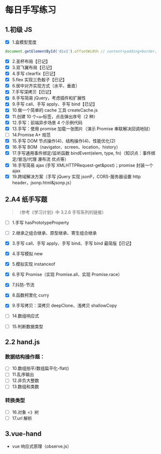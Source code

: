 # 每日手写练习

## 1.初级 JS

- [x] 1.盒模型宽度

```js
document.getElementById('div1').offsetWidth // content+padding+border，不包括margin
```

- [x] 2.圣杯布局【已记】
- [x] 3.双飞翼布局【已记】
- [x] 4.手写 clearfix【已记】
- [x] 5.flex 实现三色骰子【已记】
- [x] 6.居中对齐实现方式（水平、垂直）
- [x] 7.手写深拷贝【已记】
- [x] 8.手写简易 jQuery，考虑插件和扩展性
- [x] 9.手写 call、手写 apply、手写 bind【已记】
- [x] 10.做一个简单的 cache 工具 createCache.js
- [x] 11.创建 10 个`<a>`标签，点击弹出序号（2 种）
- [x] 12.手写：前端异步场景 4 个示例代码
- [x] 13.手写：使用 promise 加载一张图片（演示 Promise 串联解决回调地狱）
- [ ] 14.Promise A+ 规范
- [x] 15.手写 DOM 节点操作(4)、结构操作(4)、性能优化(2)
- [x] 16.手写 BOM（navigator、screen、location、history）
- [x] 17.手写通用事件绑定/监听函数 bindEvent(elem, type, fn)（知识点：事件绑定/冒泡/代理 瀑布流 优点等）
- [x] 18.手写简易 ajax (手写 XMLHTTPRequest-get&post)；promise 封装一个 ajax
- [x] 19.跨域解决方案（手写 jQuery 实现 jsonP，CORS-服务器设置 http header，jsonp.html&jsonp.js）

## 2.A4 纸手写题

> （参考《学习计划》中 3.2.6 手写系列的链接）

- [ ] 1.手写 hasPrototypeProperty
- [ ] 2.继承之组合继承、原型继承、寄生组合继承
- [x] 3.手写 call、手写 apply、手写 bind、手写 bind 最简版【已记】
- [x] 4.手写模拟 new
- [x] 5.模拟实现 instanceof
- [x] 6.手写 Promise（实现 Promise.all、实现 Promise.race）
- [x] 7.抖防-节流
- [x] 8.函数柯里化 curry
- [x] 9.手写拷贝：深拷贝 deepClone、浅拷贝 shallowCopy

- [ ] 14.数组响应式
- [ ] 15.判断数据类型

## 2.2 hand.js

### 数据结构操作题：

- [ ] 10.数组拍平/数组扁平化-flat()
- [ ] 11.乱序输出
- [ ] 12.非负大整数
- [ ] 13.数组和类数

### 转换类型

- [ ] 16.对象 =》树
- [ ] 17.url 解析

## 3.vue-hand

- vue 响应式原理（observe.js）
